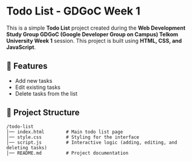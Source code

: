 # Todo List - GDGoC Week 1

This is a simple **Todo List** project created during the **Web Development Study Group GDGoC (Google Developer Group on Campus) Telkom University Week 1** session. This project is built using **HTML, CSS, and JavaScript**.

## 📌 Features
- Add new tasks
- Edit existing tasks
- Delete tasks from the list

## 📂 Project Structure
```
/todo-list
│── index.html        # Main todo list page
│── style.css         # Styling for the interface
│── script.js         # Interactive logic (adding, editing, and deleting tasks)
│── README.md         # Project documentation
```
